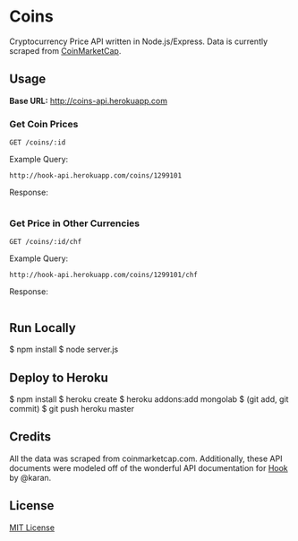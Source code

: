 # Coins

Cryptocurrency Price API written in Node.js/Express. Data is currently scraped from [CoinMarketCap](http://coinmarketcap.com/).

## Usage
**Base URL:** http://coins-api.herokuapp.com

### Get Coin Prices
```
GET /coins/:id
```

Example Query:
```
http://hook-api.herokuapp.com/coins/1299101
```

Response:
```

```

### Get Price in Other Currencies
```
GET /coins/:id/chf
```

Example Query:
```
http://hook-api.herokuapp.com/coins/1299101/chf
```

Response:
```

```

## Run Locally
$ npm install
$ node server.js

## Deploy to Heroku 
$ npm install
$ heroku create
$ heroku addons:add mongolab
$ (git add, git commit)
$ git push heroku master

## Credits
All the data was scraped from coinmarketcap.com. Additionally, these API documents were modeled off of the wonderful API documentation for [Hook](https://github.com/karan/Hook) by @karan.

## License
[MIT License](LICENSE)
